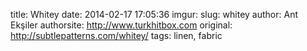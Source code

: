 title: Whitey
date: 2014-02-17 17:05:36
imgur: 
slug: whitey
author: Ant Ekşiler
authorsite: http://www.turkhitbox.com
original: http://subtlepatterns.com/whitey/
tags: linen, fabric
